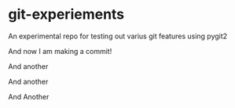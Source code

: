 # git-experiements
An experimental repo for testing out varius git features using pygit2

And now I am making a commit!

And another

And another

And Another
